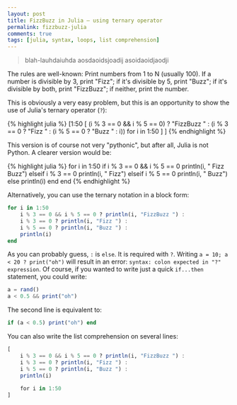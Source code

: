 ```yaml
---
layout: post
title: FizzBuzz in Julia — using ternary operator
permalink: fizzbuzz-julia
comments: true
tags: [julia, syntax, loops, list comprehension]
---
```


> blah-lauhdaiuhda
aosdaoidsjoadij
asoidaoidjaodji

The rules are well-known: Print numbers from 1 to N (usually 100). If a number is divisible by 3, print "Fizz"; if it's divisible by 5, print "Buzz"; if it's divisible by both, print "FizzBuzz"; if neither, print the number.

This is obviously a very easy problem, but this is an opportunity to show the use of Julia's ternary operator (`?`):

<!-- more -->

{% highlight julia %}
[1:50 [ (i % 3 == 0 && i % 5 == 0) ? "FizzBuzz " : (i % 3 == 0 ? "Fizz " : (i % 5 == 0 ? "Buzz " : i)) for i in 1:50 ] ]
{% endhighlight %}

This version is of course not very "pythonic", but after all, Julia is not Python. A clearer version would be:

{% highlight julia %}
for i in 1:50
    if i % 3 == 0 && i % 5 == 0
        println(i, " Fizz Buzz")
    elseif i % 3 == 0
        println(i, " Fizz")
    elseif i % 5 == 0
        println(i, " Buzz")
    else
        println(i)
    end
end
{% endhighlight %}

Alternatively, you can use the ternary notation in a block form:

``` julia
for i in 1:50
    i % 3 == 0 && i % 5 == 0 ? println(i, "FizzBuzz ") : 
    i % 3 == 0 ? println(i, "Fizz ") : 
    i % 5 == 0 ? println(i, "Buzz ") : 
    println(i)
end
```

As you can probably guess, `:` is `else`. It is required with `?`. Writing `a = 10; a < 20 ? print("oh")` will result in an error: `syntax: colon expected in "?" expression`. Of course, if you wanted to write just a quick `if...then` statement, you could write:

``` julia
a = rand()
a < 0.5 && print("oh")
```

The second line is equivalent to:

``` julia
if (a < 0.5) print("oh") end
```

You can also write the list comprehension on several lines:

``` julia
[   
    i % 3 == 0 && i % 5 == 0 ? println(i, "FizzBuzz ") : 
    i % 3 == 0 ? println(i, "Fizz ") : 
    i % 5 == 0 ? println(i, "Buzz ") : 
    println(i)
 
    for i in 1:50
]
```